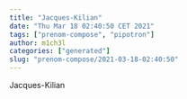 ```yaml
---
title: "Jacques-Kilian"
date: "Thu Mar 18 02:40:50 CET 2021"
tags: ["prenom-compose", "pipotron"]
author: m1ch3l
categories: ["generated"]
slug: "prenom-compose/2021-03-18-02:40:50"
---
```


Jacques-Kilian
